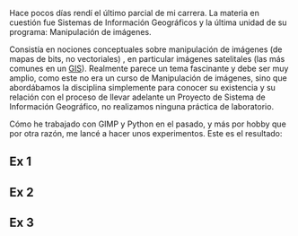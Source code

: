 <html><body><p>Hace pocos días rendí el último parcial de mi carrera. La materia en cuestión fue Sistemas de Información Geográficos y la última unidad de su programa: Manipulación de imágenes.



Consistía en nociones conceptuales sobre manipulación de imágenes (de mapas de bits, no vectoriales) , en particular imágenes satelitales (las más comunes en un <a href="http://es.wikipedia.org/wiki/Sistema_de_Informaci%C3%B3n_Geogr%C3%A1fica" title="GIS" target="_blank">GIS</a>). Realmente parece un tema fascinante y debe ser muy amplio, como este no era un curso de Manipulación de imágenes, sino que abordábamos la disciplina simplemente para conocer su existencia y su relación con el proceso de llevar adelante un Proyecto de Sistema de Información Geográfico, no realizamos ninguna práctica de laboratorio.



Cómo he trabajado con GIMP y Python en el pasado, y más por hobby que por otra razón, me lancé a hacer unos experimentos. Este es el resultado:

<!--more-->

</p><h2>Ex 1</h2>

<h2>Ex 2</h2>

<h2>Ex 3</h2></body></html>
